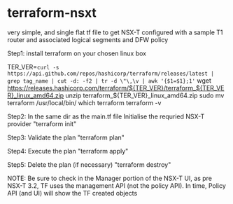 # terraform-nsxt
very simple, and single flat tf file to get NSX-T configured with a sample T1 router and associated logical segments and DFW policy

Step1: 
install terraform on your chosen linux box

TER_VER=`curl -s https://api.github.com/repos/hashicorp/terraform/releases/latest | grep tag_name | cut -d: -f2 | tr -d \"\,\v | awk '{$1=$1};1'`
wget https://releases.hashicorp.com/terraform/${TER_VER}/terraform_${TER_VER}_linux_amd64.zip
unzip terraform_${TER_VER}_linux_amd64.zip
sudo mv terraform /usr/local/bin/
which terraform
terraform -v

Step2:
In the same dir as the main.tf file
Initialise the requried NSX-T provider
  "terraform init"

Step3:
Validate the plan
  "terraform plan"
  
Step4:
Execute the plan
  "terraform apply"
  
Step5:
Delete the plan (if necessary)
  "terraform destroy"
  
NOTE:
Be sure to check in the Manager portion of the NSX-T UI, as pre NSX-T 3.2, TF uses the management API (not the policy API).
In time, Policy API (and UI) will show the TF created objects
